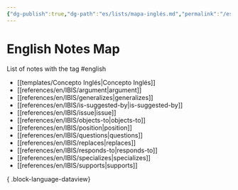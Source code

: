 ```yaml
---
{"dg-publish":true,"dg-path":"es/lists/mapa-inglés.md","permalink":"/es/lists/mapa-ingles/","title":"Mapa de Notas en inglés","tags":["público","mapa"],"dgShowLocalGraph":true,"noteIcon":"signpost","created":"2024-03-04T11:07:42.053-06:00","updated":"2024-03-04T11:10:12.277-06:00"}
---
```


# English Notes Map
List of notes with the tag \#english
- [[templates/Concepto Inglés\|Concepto Inglés]]
- [[references/en/IBIS/argument\|argument]]
- [[references/en/IBIS/generalizes\|generalizes]]
- [[references/en/IBIS/is-suggested-by\|is-suggested-by]]
- [[references/en/IBIS/issue\|issue]]
- [[references/en/IBIS/objects-to\|objects-to]]
- [[references/en/IBIS/position\|position]]
- [[references/en/IBIS/questions\|questions]]
- [[references/en/IBIS/replaces\|replaces]]
- [[references/en/IBIS/responds-to\|responds-to]]
- [[references/en/IBIS/specializes\|specializes]]
- [[references/en/IBIS/supports\|supports]]

{ .block-language-dataview}